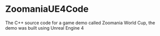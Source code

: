 # ZoomaniaUE4Code
The C++ source code for a game demo called Zoomania World Cup, the demo was built using Unreal Engine 4
